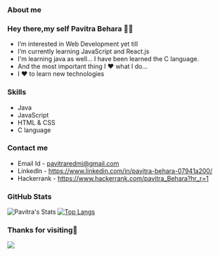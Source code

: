 ### About me
### Hey there,my self Pavitra Behara 👨‍💻

-  I’m interested in Web Development yet till
-  I’m currently learning JavaScript and React.js
-  I'm learning java as well... I have been learned the C language.
-  And the most important thing I ❤️ what I do...
-  I ❤️ to learn new technologies

### Skills

- Java
- JavaScript
- HTML & CSS
- C language

### Contact me

-  Email Id - pavitraredmi@gmail.com
-  Linkedln - https://www.linkedin.com/in/pavitra-behara-07941a200/
-  Hackerrank - https://www.hackerrank.com/pavitra_Behara?hr_r=1

### GitHub Stats

![Pavitra's Stats](https://github-readme-stats.vercel.app/api?username=Pavitra554&count_private=true&show_icons=true&theme=radical) 
[![Top Langs](https://github-readme-stats.vercel.app/api/top-langs/?username=Pavitra554&layout=Gradient)](https://github.com/anuraghazra/github-readme-stats)

### Thanks for visiting🤗



![](http://pngimg.com/uploads/thank_you/thank_you_PNG137.png)

